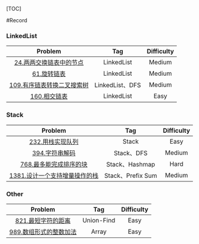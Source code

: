[TOC]

#Record

### LinkedList
| Problem | Tag | Difficulty |
| :------:| :------: | :------: |
| [24.两两交换链表中的节点](https://github.com/yj9676/LeetcodeRecord/blob/master/Record/24.swap-nodes-in-pairs.md) | LinkedList | Medium |
| [61.旋转链表](https://github.com/yj9676/LeetcodeRecord/blob/master/Record/61.rotate-list.md) | LinkedList | Medium |
| [109.有序链表转换二叉搜索树](https://github.com/yj9676/LeetcodeRecord/blob/master/Record/109.convert-sorted-list-to-binary-search-tree.md) | LinkedList、DFS | Medium |
| [160.相交链表](https://github.com/yj9676/LeetcodeRecord/blob/master/Record/160.intersection-of-two-linked-lists.md) | LinkedList | Easy |

### Stack
| Problem | Tag | Difficulty |
| :------:| :------: | :------: |
| [232.用栈实现队列](https://github.com/yj9676/LeetcodeRecord/blob/master/Record/232.implement-queue-using-stacks.md) | Stack | Easy |
| [394.字符串解码](https://github.com/yj9676/LeetcodeRecord/blob/master/Record/394.decode-string.md) | Stack、DFS | Medium |
| [768.最多能完成排序的块](https://github.com/yj9676/LeetcodeRecord/blob/master/Record/768.max-chunks-to-make-sorted-ii.md) | Stack、Hashmap | Hard |
| [1381.设计一个支持增量操作的栈](https://github.com/yj9676/LeetcodeRecord/blob/master/Record/1381.design-a-stack-with-increment-operation.md) | Stack、Prefix Sum | Medium |

### Other
| Problem | Tag | Difficulty |
| :------:| :------: | :------: |
| [821.最短字符的距离](https://github.com/yj9676/LeetcodeRecord/blob/master/Record/821.shortest-distance-to-a-character.md) | Union-Find | Easy |
| [989.数组形式的整数加法](https://github.com/yj9676/LeetcodeRecord/blob/master/Record/989.add-to-array-form-of-integer.md) | Array | Easy |